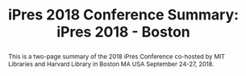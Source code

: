---
abstract: This is a two-page summary of the 2018 iPres Conference co-hosted by MIT
  Libraries and Harvard Library in Boston MA USA September 24-27, 2018.
creators:
- McGovern, Nance
date: null
document_url: https://services.phaidra.univie.ac.at/api/object/o:923683/download
grand_parent: iPRES
institutions:
- University of Vienna
keywords:
- boston
landing_page_url: https://phaidra.univie.ac.at/o:923683
language: eng
layout: publication
license: CC BY 4.0 International
notes_url: null
parent: iPRES 2018
presentation_url: null
size: 613710
source_name: iPRES
title: 'iPres 2018 Conference Summary: iPres 2018 - Boston'
type: paper
year: 2018
---